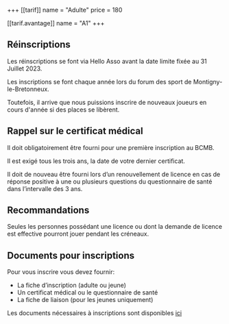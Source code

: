 +++
[[tarif]]
name = "Adulte"
price = 180

  [[tarif.avantage]]
  name = "A1"
+++

## Réinscriptions

Les réinscriptions se font via Hello Asso avant la date limite fixée au 31 Juillet 2023.

Les inscriptions se font chaque année lors du forum des sport de Montigny-le-Bretonneux.

Toutefois, il arrive que nous puissions inscrire de nouveaux joueurs en cours d'année si des places se libèrent.

## Rappel sur le certificat médical

Il doit obligatoirement être fourni pour une première inscription au BCMB.

Il est exigé tous les trois ans, la date de votre dernier certificat.

Il doit de nouveau être fourni lors d’un renouvellement de licence en cas de réponse positive à une ou plusieurs questions du questionnaire de santé dans l’intervalle des 3 ans.

## Recommandations

Seules les personnes possédant une licence ou dont la demande de licence est effective pourront jouer pendant les créneaux.

## Documents pour inscriptions

Pour vous inscrire vous devez fournir:

* La fiche d’inscription (adulte ou jeune)
* Un certificat médical ou le questionnaire de santé
* La fiche de liaison (pour les jeunes uniquement)

Les documents nécessaires à inscriptions sont disponibles [ici](https://bad-montigny.fr/documents_liens/)
